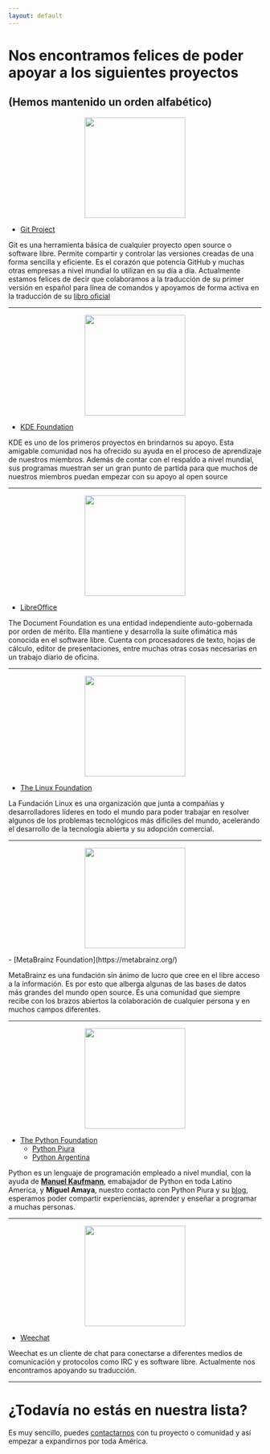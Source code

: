 ```yaml
---
layout: default
---
```

# [](#header-1) Nos encontramos felices de poder apoyar a los siguientes proyectos 
## [](#header-2)(Hemos mantenido un orden alfabético)

<p align="center">
<img style="height:200px" src="https://git-scm.com/images/logos/downloads/Git-Logo-2Color.png">
</p>

- [Git Project](https://git-scm.com/)

Git es una herramienta básica de cualquier proyecto open source o software libre. Permite compartir y controlar las versiones creadas de una forma sencilla y eficiente. Es el corazón que potencia GitHub y muchas otras empresas a nivel mundial lo utilizan en su día a día. Actualmente estamos felices de decir que colaboramos a la traducción de su primer versión en español para línea de comandos y apoyamos de forma activa en la traducción de su [libro oficial](https://git-scm.com/book/es/v1)

* * *

<p align="center">
<img style="height:200px" src="http://www.unixstickers.com/image/data/stickers/kde/KDE.sh.png">
</p>

- [KDE Foundation](https://www.kde.org/)

KDE es uno de los primeros proyectos en brindarnos su apoyo. Esta amigable comunidad nos ha ofrecido su ayuda en el proceso de aprendizaje de nuestros miembros. Además de contar con el respaldo a nivel mundial, sus programas muestran ser un gran punto de partida para que muchos de nuestros miembros puedan empezar con su apoyo al open source

* * *

<p align="center">
<img style="height:200px" src="https://blog.documentfoundation.org/wp-content/uploads/2015/07/LibreOffice-Logo.jpg">
</p>

- [LibreOffice](https://www.documentfoundation.org/)

The Document Foundation es una entidad independiente auto-gobernada por orden de mérito. Ella mantiene y desarrolla la suite ofimática  más conocida en el software libre. Cuenta con procesadores de texto, hojas de cálculo, editor de presentaciones, entre muchas otras cosas necesarias en un trabajo diario de oficina.

* * *

<p align="center">
<img style="height:200px" src="https://www.linuxfoundation.org/themes/custom/linux_foundation/logo.svg"/>
</p>

- [The Linux Foundation](https://www.linuxfoundation.org/)

La Fundación Linux es una organización que junta a compañías y desarrolladores líderes en todo el mundo para poder trabajar en resolver algunos de los problemas tecnológicos más dificiles del mundo, acelerando el desarrollo de la tecnología abierta y su adopción comercial.

* * *

<p align="center">
<img style="height:200px" src="https://community.metabrainz.org/uploads/default/original/2X/1/1ff167fa15d0367e62e2a09b5d3a3a4417a0917a.png">
</p>
- [MetaBrainz Foundation](https://metabrainz.org/)

MetaBrainz es una fundación sin ánimo de lucro que cree en el libre acceso a la información. Es por esto que alberga algunas de las bases de datos más grandes del mundo open source. Es una comunidad que siempre recibe con los brazos abiertos la colaboración de cualquier persona y en muchos campos diferentes.

* * *

<p align="center">
<img style="height:200px" src="http://libregraphicsmeeting.org/2014/wp/wp-content/uploads/2013/11/PSF-Logo-petit-800x241.png"/>
</p>

- [The Python Foundation](https://www.python.org/psf/)
  - [Python Piura](https://metabrainz.org/)
  - [Python Argentina](http://www.python.org.ar/)

Python es un lenguaje de programación empleado a nivel mundial, con la ayuda de  [**Manuel Kaufmann**](https://elblogdehumitos.com/pages/quien-escribe/), emabajador de Python en toda Latino America, y **Miguel Amaya**, nuestro contacto con Python Piura y su [blog](http://pythonpiura.org/blog), esperamos poder compartir experiencias, aprender y enseñar a programar a muchas personas.

* * *

<p align="center">
<img style="height:200px" src="https://upload.wikimedia.org/wikipedia/commons/a/a3/Weechat_logo.png"/>
</p>

- [Weechat](https://weechat.org/)

Weechat es un cliente de chat para conectarse a diferentes medios de comunicación y protocolos como IRC y es software libre. Actualmente nos encontramos apoyando su traducción.

* * *

# [](#header-1)¿Todavía no estás en nuestra lista?

Es muy sencillo, puedes [contactarnos](https://github.com/CodeLabora/codelabora.github.io/issues) con tu proyecto o comunidad y así empezar a expandirnos por toda América.


